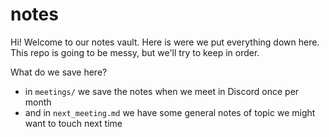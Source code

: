 # notes

Hi! Welcome to our notes vault. Here is were we put everything down here. This
repo is going to be messy, but we'll try to keep in order.

What do we save here?

- in `meetings/` we save the notes when we meet in Discord once per month
- and in `next_meeting.md` we have some general notes of topic we might want to touch next time
